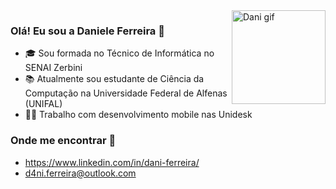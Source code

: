 <img src="https://s10.gifyu.com/images/GIFMEME.gif" min-width="150px" max-width="150px" width="150px" align="right" alt="Dani gif">

### Olá! Eu sou a Daniele Ferreira 👋

- 🎓 Sou formada no Técnico de Informática no SENAI Zerbini
- 📚 Atualmente sou estudante de Ciência da Computação na Universidade Federal de Alfenas (UNIFAL)
- 👩‍💻 Trabalho com desenvolvimento mobile nas Unidesk

### Onde me encontrar 🔎
- https://www.linkedin.com/in/dani-ferreira/
- d4ni.ferreira@outlook.com



